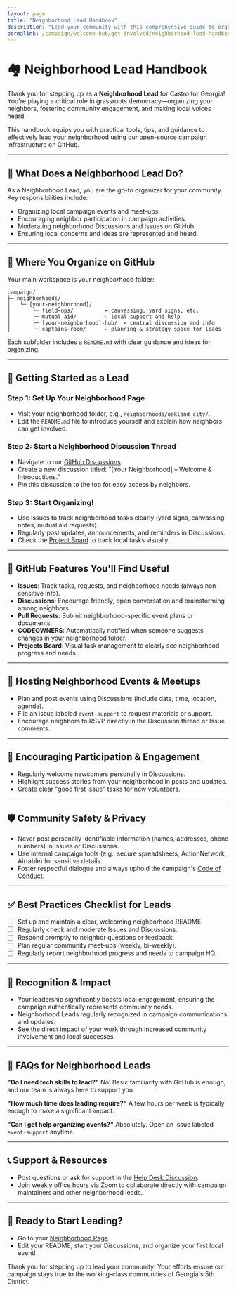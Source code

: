 ```yaml
---
layout: page
title: "Neighborhood Lead Handbook"
description: "Lead your community with this comprehensive guide to organizing neighbors, fostering engagement, and making local voices heard in our grassroots campaign."
permalink: /campaign/welcome-hub/get-involved/neighborhood-lead-handbook/
---
```


# 🏘️ Neighborhood Lead Handbook

Thank you for stepping up as a **Neighborhood Lead** for Castro for Georgia! You're playing a critical role in grassroots democracy—organizing your neighbors, fostering community engagement, and making local voices heard.

This handbook equips you with practical tools, tips, and guidance to effectively lead your neighborhood using our open-source campaign infrastructure on GitHub.

---

## 🌟 What Does a Neighborhood Lead Do?

As a Neighborhood Lead, you are the go-to organizer for your community. Key responsibilities include:

* Organizing local campaign events and meet-ups.
* Encouraging neighbor participation in campaign activities.
* Moderating neighborhood Discussions and Issues on GitHub.
* Ensuring local concerns and ideas are represented and heard.

---

## 📂 Where You Organize on GitHub

Your main workspace is your neighborhood folder:

```
campaign/
├─ neighborhoods/
│   └─ [your-neighborhood]/
│       ├─ field-ops/          ← canvassing, yard signs, etc.
│       ├─ mutual-aid/         ← local support and help
│       ├─ [your-neighborhood]-hub/  ← central discussion and info
│       └─ captains-room/      ← planning & strategy space for leads
```

Each subfolder includes a `README.md` with clear guidance and ideas for organizing.

---

## 🚀 Getting Started as a Lead

### Step 1: Set Up Your Neighborhood Page

* Visit your neighborhood folder, e.g., `neighborhoods/oakland_city/`.
* Edit the `README.md` file to introduce yourself and explain how neighbors can get involved.

### Step 2: Start a Neighborhood Discussion Thread

* Navigate to our [GitHub Discussions](https://discord.gg/ep6dBqPjhG).
* Create a new discussion titled: "\[Your Neighborhood] – Welcome & Introductions."
* Pin this discussion to the top for easy access by neighbors.

### Step 3: Start Organizing!

* Use Issues to track neighborhood tasks clearly (yard signs, canvassing notes, mutual aid requests).
* Regularly post updates, announcements, and reminders in Discussions.
* Check the [Project Board](https://github.com/orgs/CastroForGeorgia/projects) to track local tasks visually.

---

## 🎯 GitHub Features You'll Find Useful

* **Issues**: Track tasks, requests, and neighborhood needs (always non-sensitive info).
* **Discussions**: Encourage friendly, open conversation and brainstorming among neighbors.
* **Pull Requests**: Submit neighborhood-specific event plans or documents.
* **CODEOWNERS**: Automatically notified when someone suggests changes in your neighborhood folder.
* **Projects Board**: Visual task management to clearly see neighborhood progress and needs.

---

## 📅 Hosting Neighborhood Events & Meetups

* Plan and post events using Discussions (include date, time, location, agenda).
* File an Issue labeled `event-support` to request materials or support.
* Encourage neighbors to RSVP directly in the Discussion thread or Issue comments.

---

## 📣 Encouraging Participation & Engagement

* Regularly welcome newcomers personally in Discussions.
* Highlight success stories from your neighborhood in posts and updates.
* Create clear "good first issue" tasks for new volunteers.

---

## 🛡️ Community Safety & Privacy

* Never post personally identifiable information (names, addresses, phone numbers) in Issues or Discussions.
* Use internal campaign tools (e.g., secure spreadsheets, ActionNetwork, Airtable) for sensitive details.
* Foster respectful dialogue and always uphold the campaign's [Code of Conduct](../welcome-hub/rules/README.md).

---

## ✅ Best Practices Checklist for Leads

* [ ] Set up and maintain a clear, welcoming neighborhood README.
* [ ] Regularly check and moderate Issues and Discussions.
* [ ] Respond promptly to neighbor questions or feedback.
* [ ] Plan regular community meet-ups (weekly, bi-weekly).
* [ ] Regularly report neighborhood progress and needs to campaign HQ.

---

## 🌟 Recognition & Impact

* Your leadership significantly boosts local engagement, ensuring the campaign authentically represents community needs.
* Neighborhood Leads regularly recognized in campaign communications and updates.
* See the direct impact of your work through increased community involvement and local successes.

---

## 🙋 FAQs for Neighborhood Leads

**"Do I need tech skills to lead?"**
No! Basic familiarity with GitHub is enough, and our team is always here to support you.

**"How much time does leading require?"**
A few hours per week is typically enough to make a significant impact.

**"Can I get help organizing events?"**
Absolutely. Open an issue labeled `event-support` anytime.

---

## 📞 Support & Resources

* Post questions or ask for support in the [Help Desk Discussion](https://discord.gg/ep6dBqPjhG/categories/help-desk).
* Join weekly office hours via Zoom to collaborate directly with campaign maintainers and other neighborhood leads.

---

## 🚦 Ready to Start Leading?

* Go to your [Neighborhood Page](https://github.com/CastroForGeorgia/campaign/tree/main/neighborhoods).
* Edit your README, start your Discussions, and organize your first local event!

Thank you for stepping up to lead your community! Your efforts ensure our campaign stays true to the working-class communities of Georgia's 5th District.